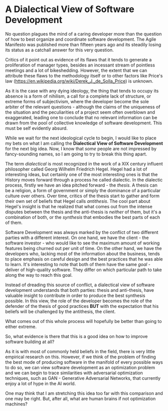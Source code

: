 # A Dialectical View of Software Development

No question plagues the mind of a caring developer more than the question of how to best organize and coordinate software development.
The Agile Manifesto was published more than fifteen years ago and its steadily losing its status as a catchall answer for this very question.

Critics of it point out as evidence of its flaws that it tends to generate a proliferation of manager types, besides an incessant stream of pointless meetings and a lot of bikeshedding. However, the extent that we can attribute these flaws to the methodology itself or to other factors like Price's law (https://en.wikipedia.org/wiki/Derek_J._de_Solla_Price) is unknown.

As it is the case with any dying ideology, the thing that tends to occupy its absence is a form of nihilism, a call for a complete lack of structure, or extreme forms of subjectivism, where the developer become the sole arbiter of the relevant questions - although the claims of the uniqueness of the situation and the peculiarities of a project seem often overblown and exaggerated, leading one to conclude that no relevant information can be drawn from the pool of collective knowledge of software development. This must be self evidently absurd.

While we wait for the next ideological cycle to begin, I would like to place my bets on what I am calling the **Dialectical View of Software Development** for the next big idea. Now, I know that _some_ people are not impressed by fancy-sounding names, so I am going to try to break this thing apart.

The term *dialectical* is most recognized in the work of a XIX century influent philosopher called Georg Wilhelm Friedrich Hegel. Hegel had a lot of interesting ideas, but certainly one of the most interesting ones is that the History moves forward through a process he called dialectic. In the dialectic process, firstly we have an idea pitched forward - the *thesis*. A thesis can be a religion, a form of government or simply the dominance of a particular culture over others. Over time, critics of the thesis start to gather and form their own set of beliefs that Hegel calls *antithesis*. The cool part about Hegel's insight is that he realized that what comes out from the intense disputes between the thesis and the anti-thesis is *neither* of them, but it's a combination of both, or the *synthesis* that embodies the best parts of each of them.

Software Development was always marked by the conflict of two different parties with a different interest. On one hand, we have the client - the software investor - who would like to see the maximum amount of working features being churned out per unit of time. On the other hand, we have the developers who, lacking most of the information about the business, tends to place emphasis on careful design and the best practices that he was able to learn. It's interesting to note that both of them have the same _goal_ - deliver of high-quality software. They differ on which particular path to take along the way to reach this goal.

Instead of dreading this source of conflict, a dialectical view of software development understands that both parties: thesis and anti-thesis, have valuable insight to contribute in order to produce the best synthesis possible. In this view, the role of the developer becomes the role of the defender of the thesis of good practices **BUT** with the expectation that his beliefs will be challenged by the antithesis, the client.

What comes out of this whole process will hopefully be better than going to either extreme.

So, what evidence is there that this is a good idea on how to improve software building at all? 

As it is with most of commonly held beliefs in the field, there is very little empirical research on this. However, if we think of the problem of finding the best mode of producing software in the manifold of every possible ways to do so, we can view software development as an optimization problem and we can begin to trace similarities with adversarial optimization techniques, such as GAN - Generative Adversarial Networks, that currently enjoy a lot of hype in the AI world. 

One may think that I am stretching this idea too far with this comparison and one may be right. But, after all, what are human brains if not optimization machines? 
